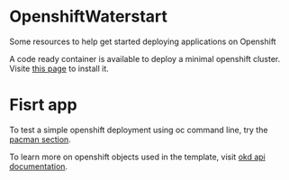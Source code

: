 # OpenshiftWaterstart
Some resources to help get started deploying applications on Openshift

A code ready container is available to deploy a minimal openshift cluster. Visite [this page](https://www.okd.io/crc.html) to install it.

# Fisrt app

To test a simple openshift deployment using oc command line, try the [pacman section](PacmanDeploy/pacman.md).

To learn more on openshift objects used in the template, visit [okd api documentation](https://docs.okd.io/latest/rest_api/workloads_apis/deploymentconfig-apps-openshift-io-v1.html).